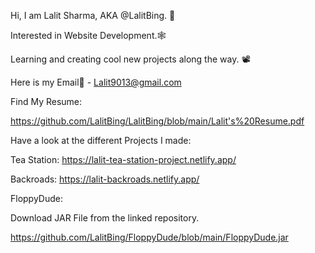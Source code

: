 Hi, I am Lalit Sharma, AKA @LalitBing. 🤠

Interested in Website Development.🕸

Learning and creating cool new projects along the way. 📽

Here is my Email📧 - Lalit9013@gmail.com

Find My Resume:

https://github.com/LalitBing/LalitBing/blob/main/Lalit's%20Resume.pdf

Have a look at the different Projects I made:

Tea Station: https://lalit-tea-station-project.netlify.app/

Backroads: https://lalit-backroads.netlify.app/

FloppyDude:

Download JAR File from the linked repository.

https://github.com/LalitBing/FloppyDude/blob/main/FloppyDude.jar
